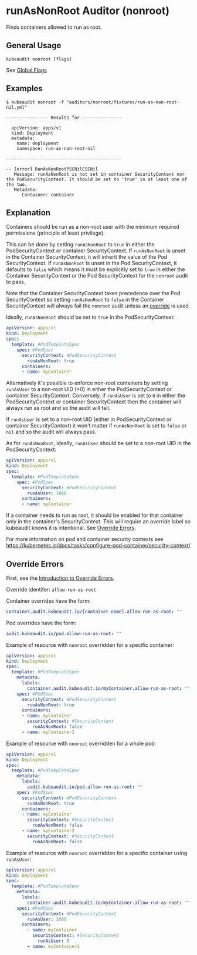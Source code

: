 # runAsNonRoot Auditor (nonroot)

Finds containers allowed to run as root.

## General Usage

```
kubeaudit nonroot [flags]
```

See [Global Flags](/README.md#global-flags)

## Examples

```
$ kubeaudit nonroot -f "auditors/nonroot/fixtures/run-as-non-root-nil.yml"

---------------- Results for ---------------

  apiVersion: apps/v1
  kind: Deployment
  metadata:
    name: deployment
    namespace: run-as-non-root-nil

--------------------------------------------

-- [error] RunAsNonRootPSCNilCSCNil
   Message: runAsNonRoot is not set in container SecurityContext nor the PodSecurityContext. It should be set to 'true' in at least one of the two.
   Metadata:
      Container: container
```

## Explanation

Containers should be run as a non-root user with the minimum required permissions (principle of least privilege).

This can be done by setting `runAsNonRoot` to `true` in either the PodSecurityContext or container SecurityContext. If `runAsNonRoot` is unset in the Container SecurityContext, it will inherit the value of the Pod SecurityContext. If `runAsNonRoot` is unset in the Pod SecurityContext, it defaults to `false` which means it must be explicitly set to `true` in either the Container SecurityContext or the Pod SecurityContext for the `nonroot` audit to pass.

Note that the Container SecurityContext takes precedence over the Pod SecurityContext so setting `runAsNonRoot` to `false` in the Container SecurityContext will always fail the `nonroot` audit unless an [override](#override-errors) is used.

Ideally, `runAsNonRoot` should be set to `true` in the PodSecurityContext:
```yaml
apiVersion: apps/v1
kind: Deployment
spec:
  template: #PodTemplateSpec
    spec: #PodSpec
      securityContext: #PodSecurityContext
        runAsNonRoot: true
      containers:
      - name: myContainer
```

Alternatively it's possible to enforce non-root containers by setting `runAsUser` to a non-root UID (>0) in either the PodSecurityContext or container SecurityContext. Conversely, if `runAsUser` is set to `0` in either the PodSecurityContext or container SecurityContext then the container will always run as root and so the audit will fail.

If `runAsUser` is set to a non-root UID (either in PodSecurityContext or container SecurityContext) it won't matter if `runAsNonRoot` is set to `false` or `nil` and so the audit will always pass.

As for `runAsNonRoot`, ideally, `runAsUser` should be set to a non-root UID in the PodSecurityContext:
```yaml
apiVersion: apps/v1
kind: Deployment
spec:
  template: #PodTemplateSpec
    spec: #PodSpec
      securityContext: #PodSecurityContext
        runAsUser: 1000
      containers:
      - name: myContainer
```

If a container needs to run as root, it should be enabled for that container only in the container's SecurityContext. This will require an override label so kubeaudit knows it is intentional. See [Override Errors](#override-errors).

For more information on pod and container security contexts see https://kubernetes.io/docs/tasks/configure-pod-container/security-context/

## Override Errors

First, see the [Introduction to Override Errors](/README.md#override-errors).

Override identifer: `allow-run-as-root`

Container overrides have the form:
```yaml
container.audit.kubeaudit.io/[container name].allow-run-as-root: ""
```

Pod overrides have the form:
```yaml
audit.kubeaudit.io/pod.allow-run-as-root: ""
```

Example of resource with `nonroot` overridden for a specific container:
```yaml
apiVersion: apps/v1
kind: Deployment
spec:
  template: #PodTemplateSpec
    metadata:
      labels:
        container.audit.kubeaudit.io/myContainer.allow-run-as-root: ""
    spec: #PodSpec
      securityContext: #PodSecurityContext
        runAsNonRoot: true
      containers:
      - name: myContainer
        securityContext: #SecurityContext
          runAsNonRoot: false
      - name: myContainer2
```

Example of resource with `nonroot` overridden for a whole pod:
```yaml
apiVersion: apps/v1
kind: Deployment
spec:
  template: #PodTemplateSpec
    metadata:
      labels:
        audit.kubeaudit.io/pod.allow-run-as-root: ""
    spec: #PodSpec
      securityContext: #PodSecurityContext
        runAsNonRoot: true
      containers:
      - name: myContainer
        securityContext: #SecurityContext
          runAsNonRoot: false
      - name: myContainer2
        securityContext: #SecurityContext
          runAsNonRoot: false
```

Example of resource with `nonroot` overridden for a specific container using `runAsUser`:
```yaml
apiVersion: apps/v1
kind: Deployment
spec:
  template: #PodTemplateSpec
    metadata:
      labels:
        container.audit.kubeaudit.io/myContainer.allow-run-as-root: ""
    spec: #PodSpec
      securityContext: #PodSecurityContext
        runAsUser: 1000
      containers:
        - name: myContainer
          securityContext: #SecurityContext
            runAsUser: 0
        - name: myContainer2
```
